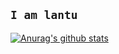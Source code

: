## `I am lantu`

[![Anurag's github stats](https://github-readme-stats.vercel.app/api?username=itlantu)](https://github.com/anuraghazra/github-readme-stats)
